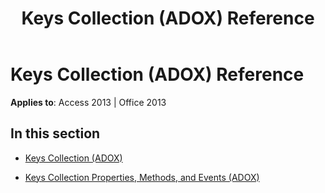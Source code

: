 ﻿---
title: Keys Collection (ADOX) Reference
TOCTitle: Keys Collection (ADOX)
ms:assetid: e604e8b3-bc2a-4075-a7d5-cc840a0f66c2
ms:mtpsurl: https://msdn.microsoft.com/en-us/library/JJ250168(v=office.15)
ms:contentKeyID: 48548372
ms.date: 09/18/2015
mtps_version: v=office.15
---

# Keys Collection (ADOX) Reference


**Applies to**: Access 2013 | Office 2013

## In this section

  - [Keys Collection (ADOX)](keys-collection-adox.md)

  - [Keys Collection Properties, Methods, and Events (ADOX)](keys-collection-properties-methods-and-events-adox.md)

